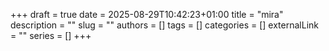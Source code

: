+++ 
draft = true
date = 2025-08-29T10:42:23+01:00
title = "mira"
description = ""
slug = ""
authors = []
tags = []
categories = []
externalLink = ""
series = []
+++
